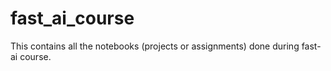 # fast_ai_course
This contains all the notebooks (projects or assignments) done during fast-ai course.
